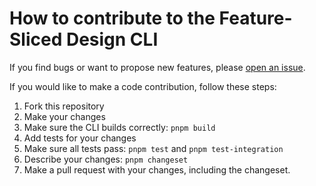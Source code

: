 # How to contribute to the Feature-Sliced Design CLI

If you find bugs or want to propose new features, please [open an issue](https://github.com/feature-sliced/cli/issues).

If you would like to make a code contribution, follow these steps:

1. Fork this repository
2. Make your changes
3. Make sure the CLI builds correctly: `pnpm build`
4. Add tests for your changes
5. Make sure all tests pass: `pnpm test` and `pnpm test-integration`
6. Describe your changes: `pnpm changeset`
7. Make a pull request with your changes, including the changeset.
